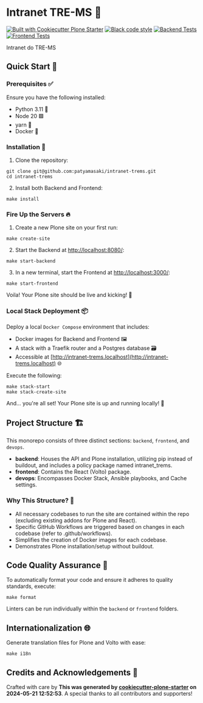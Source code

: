 # Intranet TRE-MS 🚀

[![Built with Cookiecutter Plone Starter](https://img.shields.io/badge/built%20with-Cookiecutter%20Plone%20Starter-0083be.svg?logo=cookiecutter)](https://github.com/collective/cookiecutter-plone-starter/)
[![Black code style](https://img.shields.io/badge/code%20style-black-000000.svg)](https://github.com/ambv/black)
[![Backend Tests](https://github.com/patyamasaki/intranet-trems/actions/workflows/backend.yml/badge.svg)](https://github.com/patyamasaki/intranet-trems/actions/workflows/backend.yml)
[![Frontend Tests](https://github.com/patyamasaki/intranet-trems/actions/workflows/frontend.yml/badge.svg)](https://github.com/patyamasaki/intranet-trems/actions/workflows/frontend.yml)

Intranet do TRE-MS

## Quick Start 🏁

### Prerequisites ✅

Ensure you have the following installed:

- Python 3.11 🐍
- Node 20 🟩
- yarn 🧶
- Docker 🐳

### Installation 🔧

1. Clone the repository:

```shell
git clone git@github.com:patyamasaki/intranet-trems.git
cd intranet-trems
```

2. Install both Backend and Frontend:

```shell
make install
```

### Fire Up the Servers 🔥

1. Create a new Plone site on your first run:

```shell
make create-site
```

2. Start the Backend at [http://localhost:8080/](http://localhost:8080/):

```shell
make start-backend
```

3. In a new terminal, start the Frontend at [http://localhost:3000/](http://localhost:3000/):

```shell
make start-frontend
```

Voila! Your Plone site should be live and kicking! 🎉

### Local Stack Deployment 📦

Deploy a local `Docker Compose` environment that includes:

- Docker images for Backend and Frontend 🖼️
- A stack with a Traefik router and a Postgres database 🗃️
- Accessible at [http://intranet-trems.localhost](http://intranet-trems.localhost) 🌐

Execute the following:

```shell
make stack-start
make stack-create-site
```

And... you're all set! Your Plone site is up and running locally! 🚀

## Project Structure 🏗️

This monorepo consists of three distinct sections: `backend`, `frontend`, and `devops`.

- **backend**: Houses the API and Plone installation, utilizing pip instead of buildout, and includes a policy package named intranet_trems.
- **frontend**: Contains the React (Volto) package.
- **devops**: Encompasses Docker Stack, Ansible playbooks, and Cache settings.

### Why This Structure? 🤔

- All necessary codebases to run the site are contained within the repo (excluding existing addons for Plone and React).
- Specific GitHub Workflows are triggered based on changes in each codebase (refer to .github/workflows).
- Simplifies the creation of Docker images for each codebase.
- Demonstrates Plone installation/setup without buildout.

## Code Quality Assurance 🧐

To automatically format your code and ensure it adheres to quality standards, execute:

```shell
make format
```

Linters can be run individually within the `backend` or `frontend` folders.

## Internationalization 🌐

Generate translation files for Plone and Volto with ease:

```shell
make i18n
```

## Credits and Acknowledgements 🙏

Crafted with care by **This was generated by [cookiecutter-plone-starter](https://github.com/collective/cookiecutter-plone-starter) on 2024-05-21 12:52:53**. A special thanks to all contributors and supporters!
